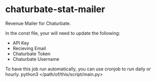 # chaturbate-stat-mailer

Revenue Mailer for Chaturbate.

In the const file, your will need to update the following:
- API Key
- Recieving Email
- Chaturbate Token
- Chaturbate Username

To have this job run automatically, you can use cronjob to run daily or hourly.
python3 </path/of/this/script/main.py>